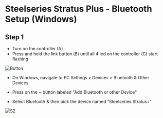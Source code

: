 # Steelseries Stratus Plus - Bluetooth Setup (Windows)

## Step 1

- Turn on the controller (A)
- Press and hold the link button (B) until all 4 led on the controller (C) start flashing

![Button](https://user-images.githubusercontent.com/67967964/192272949-ac8fe49f-55e0-4d49-a5e8-8cbfbec80d31.jpg)

- On Windows, navigate to PC Settings > Devices > Bluetooth & Other Devices

- Press on the + button labeled "Add Bluetooth or other Device" 
- Select Bluetooth & then pick the device named "Steelseries Stratus+"

![S2](https://user-images.githubusercontent.com/67967964/192275095-21c182dd-8ef5-4a5d-b059-810e91018831.jpg)
